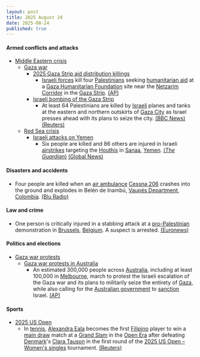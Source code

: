 ```yaml
---
layout: post
title: 2025 August 24
date: 2025-08-24
published: true
---
```



#### Armed conflicts and attacks

* [Middle Eastern crisis](https://en.wikipedia.org/wiki/Middle_Eastern_crisis_%282023%E2%80%93present%29 "Middle Eastern crisis (2023–present)")
  * [Gaza war](https://en.wikipedia.org/wiki/Gaza_war "Gaza war")
    * [2025 Gaza Strip aid distribution killings](https://en.wikipedia.org/wiki/2025_Gaza_Strip_aid_distribution_killings "2025 Gaza Strip aid distribution killings")
      * [Israeli forces](https://en.wikipedia.org/wiki/Israeli_Defence_Forces "Israeli Defence Forces") kill four [Palestinians](https://en.wikipedia.org/wiki/Palestinians "Palestinians") seeking [humanitarian aid](https://en.wikipedia.org/wiki/Humanitarian_aid "Humanitarian aid") at a [Gaza Humanitarian Foundation](https://en.wikipedia.org/wiki/Gaza_Humanitarian_Foundation "Gaza Humanitarian Foundation") site near the [Netzarim Corridor](https://en.wikipedia.org/wiki/Netzarim_Corridor "Netzarim Corridor") in the [Gaza Strip](https://en.wikipedia.org/wiki/Gaza_Strip "Gaza Strip"). [(AP)](https://apnews.com/article/israel-palestinians-hamas-gaza-war-08-24-2025-616dcac7f06b94119e692094d9515f16)
    * [Israeli bombing of the Gaza Strip](https://en.wikipedia.org/wiki/Israeli_bombing_of_the_Gaza_Strip "Israeli bombing of the Gaza Strip")
      * At least 64 Palestinians are killed by [Israeli](https://en.wikipedia.org/wiki/Israel "Israel") planes and tanks at the eastern and northern outskirts of [Gaza City](https://en.wikipedia.org/wiki/Gaza_City "Gaza City") as Israel presses ahead with its plans to seize the city. [(BBC News)](https://www.bbc.com/news/articles/cvg478y8l09o) [(Reuters)](https://www.reuters.com/world/middle-east/israel-pounds-gaza-city-suburbs-vows-press-with-offensive-2025-08-24/)
  * [Red Sea crisis](https://en.wikipedia.org/wiki/Red_Sea_crisis "Red Sea crisis")
    * [Israeli attacks on Yemen](https://en.wikipedia.org/wiki/Israeli_attacks_on_Yemen_%28May_2025%E2%80%93present%29 "Israeli attacks on Yemen (May 2025–present)")
      * Six people are killed and 86 others are injured in Israeli [airstrikes](https://en.wikipedia.org/wiki/Airstrike "Airstrike") targeting the [Houthis](https://en.wikipedia.org/wiki/Houthis "Houthis") in [Sanaa](https://en.wikipedia.org/wiki/Sanaa "Sanaa"), [Yemen](https://en.wikipedia.org/wiki/Yemen "Yemen"). [(*The Guardian*)](https://www.theguardian.com/world/2025/aug/24/israeli-strikes-hit-yemen-capital-in-retaliation-for-earlier-missile-attacks) [(Global News)](https://globalnews.ca/news/11348073/israeli-airstrikes-hit-yemen/)

#### Disasters and accidents

* Four people are killed when an [air ambulance](https://en.wikipedia.org/wiki/Air_medical_services "Air medical services") [Cessna 206](https://en.wikipedia.org/wiki/Cessna_206 "Cessna 206") crashes into the ground and explodes in Belén de Inambú, [Vaupés Department](https://en.wikipedia.org/wiki/Vaup%C3%A9s_Department "Vaupés Department"), [Colombia](https://en.wikipedia.org/wiki/Colombia "Colombia"). [(Blu Radio)](https://www.bluradio.com/nacion/avioneta-de-ambulancia-aerea-se-estrello-en-vaupes-cuatro-personas-fallecieron-rs15)

#### Law and crime

* One person is critically injured in a stabbing attack at a [pro-Palestinian](https://en.wikipedia.org/wiki/Palestinian_nationalism "Palestinian nationalism") demonstration in [Brussels](https://en.wikipedia.org/wiki/Brussels "Brussels"), [Belgium](https://en.wikipedia.org/wiki/Belgium "Belgium"). A suspect is arrested. [(Euronews)](https://www.euronews.com/my-europe/2025/08/24/person-stabbed-in-central-brussels-after-pro-palestine-demo)

#### Politics and elections

* [Gaza war protests](https://en.wikipedia.org/wiki/Gaza_war_protests "Gaza war protests")
  * [Gaza war protests in Australia](https://en.wikipedia.org/wiki/Gaza_war_protests_in_Australia "Gaza war protests in Australia")
    * An estimated 300,000 people across [Australia](https://en.wikipedia.org/wiki/Australia "Australia"), including at least 100,000 in [Melbourne](https://en.wikipedia.org/wiki/Melbourne "Melbourne"), march to protest the Israeli escalation of the Gaza war and its plans to militarily seize the entirety of [Gaza](https://en.wikipedia.org/wiki/Gaza_Strip "Gaza Strip"), while also calling for the [Australian government](https://en.wikipedia.org/wiki/Australian_government "Australian government") to [sanction](https://en.wikipedia.org/wiki/International_sanctions "International sanctions") Israel. [(AP)](https://apnews.com/article/australia-gaza-protests-4353dbcf2b21493c0323d113ab9cec4c)

#### Sports

* [2025 US Open](https://en.wikipedia.org/wiki/2025_US_Open_%28tennis%29 "2025 US Open (tennis)")
  * In [tennis](https://en.wikipedia.org/wiki/Tennis "Tennis"), [Alexandra Eala](https://en.wikipedia.org/wiki/Alexandra_Eala "Alexandra Eala") becomes the first [Filipino](https://en.wikipedia.org/wiki/Sports_in_the_Philippines "Sports in the Philippines") player to win a [main draw](https://en.wikipedia.org/wiki/Main_draw_%28tennis%29 "Main draw (tennis)") match at a [Grand Slam](https://en.wikipedia.org/wiki/Grand_Slam_%28tennis%29 "Grand Slam (tennis)") in the [Open Era](https://en.wikipedia.org/wiki/Open_Era "Open Era") after defeating [Denmark](https://en.wikipedia.org/wiki/Sport_in_Denmark "Sport in Denmark")'s [Clara Tauson](https://en.wikipedia.org/wiki/Clara_Tauson "Clara Tauson") in the first round of the [2025 US Open – Women's singles](https://en.wikipedia.org/wiki/2025_US_Open_%E2%80%93_Women%27s_singles "2025 US Open – Women's singles") tournament. [(Reuters)](https://www.reuters.com/sports/tennis/eala-advances-flushing-meadows-major-first-philippines-2025-08-25/)
